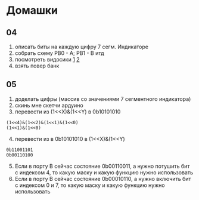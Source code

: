 # Домашки

## 04
1) описать биты на каждую цифру 7 сегм. Индикаторе
2) собрать схему PB0 - A; PB1 - B итд
3) посмотреть видосики [1](https://www.youtube.com/watch?v=8qwEJof95To) [2](https://www.youtube.com/watch?v=YLv9jyzebPc)
4) взять повер банк

## 05
1) доделать цифры (массив со значениями 7 сегментного индикатора)
2) скинь мне скетчи ардуино
3) перевести из (1<<X)&(1<<Y) в 0b10101010
```
(1<<4)&(1<<2)&(1<<1)&(1<<0)
(1<<1)&(1<<0)
```

4) перевести из в 0b10101010 в (1<<X)&(1<<Y)
```
0b11001101
0b00110100
```

5) Если в порту B сейчас состояние 0b00110011, а нужно потушить бит с индексом 4, то какую маску и какую функцию нужно использовать
6) Если в порту B сейчас состояние 0b00010110, а нужно включить бит с индексом 0 и 7, то какую маску и какую функцию нужно использовать
